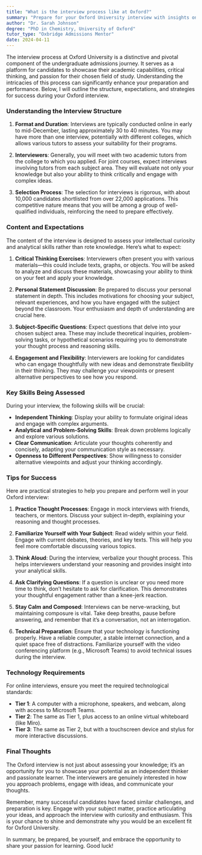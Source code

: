 ```yaml
---
title: "What is the interview process like at Oxford?"
summary: "Prepare for your Oxford University interview with insights on structure, expectations, and strategies to showcase your critical thinking and passion."
author: "Dr. Sarah Johnson"
degree: "PhD in Chemistry, University of Oxford"
tutor_type: "Oxbridge Admissions Mentor"
date: 2024-04-11
---
```


The interview process at Oxford University is a distinctive and pivotal component of the undergraduate admissions journey. It serves as a platform for candidates to showcase their academic capabilities, critical thinking, and passion for their chosen field of study. Understanding the intricacies of this process can significantly enhance your preparation and performance. Below, I will outline the structure, expectations, and strategies for success during your Oxford interview.

### Understanding the Interview Structure

1. **Format and Duration**:
   Interviews are typically conducted online in early to mid-December, lasting approximately 30 to 40 minutes. You may have more than one interview, potentially with different colleges, which allows various tutors to assess your suitability for their programs.

2. **Interviewers**:
   Generally, you will meet with two academic tutors from the college to which you applied. For joint courses, expect interviews involving tutors from each subject area. They will evaluate not only your knowledge but also your ability to think critically and engage with complex ideas.

3. **Selection Process**:
   The selection for interviews is rigorous, with about 10,000 candidates shortlisted from over 22,000 applications. This competitive nature means that you will be among a group of well-qualified individuals, reinforcing the need to prepare effectively.

### Content and Expectations

The content of the interview is designed to assess your intellectual curiosity and analytical skills rather than rote knowledge. Here’s what to expect:

1. **Critical Thinking Exercises**:
   Interviewers often present you with various materials—this could include texts, graphs, or objects. You will be asked to analyze and discuss these materials, showcasing your ability to think on your feet and apply your knowledge.

2. **Personal Statement Discussion**:
   Be prepared to discuss your personal statement in depth. This includes motivations for choosing your subject, relevant experiences, and how you have engaged with the subject beyond the classroom. Your enthusiasm and depth of understanding are crucial here.

3. **Subject-Specific Questions**:
   Expect questions that delve into your chosen subject area. These may include theoretical inquiries, problem-solving tasks, or hypothetical scenarios requiring you to demonstrate your thought process and reasoning skills.

4. **Engagement and Flexibility**:
   Interviewers are looking for candidates who can engage thoughtfully with new ideas and demonstrate flexibility in their thinking. They may challenge your viewpoints or present alternative perspectives to see how you respond.

### Key Skills Being Assessed

During your interview, the following skills will be crucial:

- **Independent Thinking**: Display your ability to formulate original ideas and engage with complex arguments.
- **Analytical and Problem-Solving Skills**: Break down problems logically and explore various solutions.
- **Clear Communication**: Articulate your thoughts coherently and concisely, adapting your communication style as necessary.
- **Openness to Different Perspectives**: Show willingness to consider alternative viewpoints and adjust your thinking accordingly.

### Tips for Success

Here are practical strategies to help you prepare and perform well in your Oxford interview:

1. **Practice Thought Processes**: Engage in mock interviews with friends, teachers, or mentors. Discuss your subject in-depth, explaining your reasoning and thought processes.

2. **Familiarize Yourself with Your Subject**: Read widely within your field. Engage with current debates, theories, and key texts. This will help you feel more comfortable discussing various topics.

3. **Think Aloud**: During the interview, verbalize your thought process. This helps interviewers understand your reasoning and provides insight into your analytical skills.

4. **Ask Clarifying Questions**: If a question is unclear or you need more time to think, don’t hesitate to ask for clarification. This demonstrates your thoughtful engagement rather than a knee-jerk reaction.

5. **Stay Calm and Composed**: Interviews can be nerve-wracking, but maintaining composure is vital. Take deep breaths, pause before answering, and remember that it’s a conversation, not an interrogation.

6. **Technical Preparation**: Ensure that your technology is functioning properly. Have a reliable computer, a stable internet connection, and a quiet space free of distractions. Familiarize yourself with the video conferencing platform (e.g., Microsoft Teams) to avoid technical issues during the interview.

### Technology Requirements

For online interviews, ensure you meet the required technological standards:

- **Tier 1**: A computer with a microphone, speakers, and webcam, along with access to Microsoft Teams.
- **Tier 2**: The same as Tier 1, plus access to an online virtual whiteboard (like Miro).
- **Tier 3**: The same as Tier 2, but with a touchscreen device and stylus for more interactive discussions.

### Final Thoughts

The Oxford interview is not just about assessing your knowledge; it’s an opportunity for you to showcase your potential as an independent thinker and passionate learner. The interviewers are genuinely interested in how you approach problems, engage with ideas, and communicate your thoughts.

Remember, many successful candidates have faced similar challenges, and preparation is key. Engage with your subject matter, practice articulating your ideas, and approach the interview with curiosity and enthusiasm. This is your chance to shine and demonstrate why you would be an excellent fit for Oxford University.

In summary, be prepared, be yourself, and embrace the opportunity to share your passion for learning. Good luck!
    